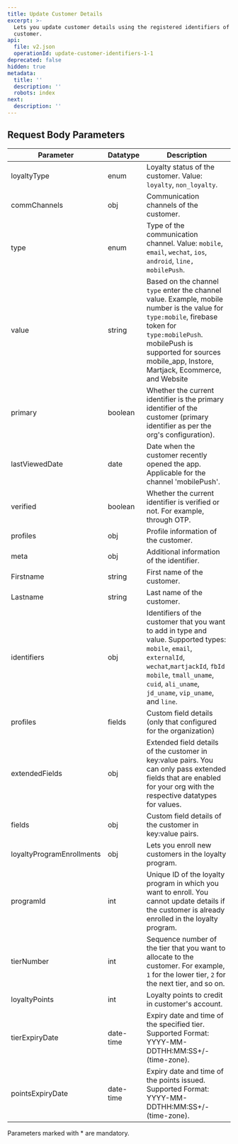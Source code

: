 ```yaml
---
title: Update Customer Details
excerpt: >-
  Lets you update customer details using the registered identifiers of the
  customer.
api:
  file: v2.json
  operationId: update-customer-identifiers-1-1
deprecated: false
hidden: true
metadata:
  title: ''
  description: ''
  robots: index
next:
  description: ''
---
```

## Request Body Parameters

| Parameter                 | Datatype  | Description                                                                                                                                                                                                                                  |
| ------------------------- | --------- | -------------------------------------------------------------------------------------------------------------------------------------------------------------------------------------------------------------------------------------------- |
| loyaltyType               | enum      | Loyalty status of the customer. Value: `loyalty`, `non_loyalty`.                                                                                                                                                                             |
| commChannels              | obj       | Communication channels of the customer.                                                                                                                                                                                                      |
| type                      | enum      | Type of the communication channel. Value: `mobile`, `email`, `wechat`, `ios`, `android`, `line, mobilePush`.                                                                                                                                 |
| value                     | string    | Based on the channel `type` enter the channel value. Example, mobile number is the value for `type:mobile`, firebase token for `type:mobilePush`. mobilePush is supported for sources mobile\_app, Instore, Martjack, Ecommerce, and Website |
| primary                   | boolean   | Whether the current identifier is the primary identifier of the customer (primary identifier as per the org's configuration).                                                                                                                |
| lastViewedDate            | date      | Date when the customer recently opened the app. Applicable for the channel 'mobilePush'.                                                                                                                                                     |
| verified                  | boolean   | Whether the current identifier is verified or not. For example, through OTP.                                                                                                                                                                 |
| profiles                  | obj       | Profile information of the customer.                                                                                                                                                                                                         |
| meta                      | obj       | Additional information of the identifier.                                                                                                                                                                                                    |
| Firstname                 | string    | First name of the customer.                                                                                                                                                                                                                  |
| Lastname                  | string    | Last name of the customer.                                                                                                                                                                                                                   |
| identifiers               | obj       | Identifiers of the customer that you want to add in type and value. Supported types: `mobile`, `email`, `externalId`, `wechat`,`martjackId`, `fbId` `mobile`, `tmall_uname`, `cuid`, `ali_uname`, `jd_uname`, `vip_uname`, and `line`.       |
| profiles                  | fields    | Custom field details (only that configured for the organization)                                                                                                                                                                             |
| extendedFields            | obj       | Extended field details of the customer in key:value pairs. You can only pass extended fields that are enabled for your org with the respective datatypes for values.                                                                         |
| fields                    | obj       | Custom field details of the customer in key:value pairs.                                                                                                                                                                                     |
| loyaltyProgramEnrollments | obj       | Lets you enroll new customers in the loyalty program.                                                                                                                                                                                        |
| programId                 | int       | Unique ID of the loyalty program in which you want to enroll. You cannot update details if the customer is already enrolled in the loyalty program.                                                                                          |
| tierNumber                | int       | Sequence number of the tier that you want to allocate to the customer. For example, `1` for the lower tier, `2` for the next tier, and so on.                                                                                                |
| loyaltyPoints             | int       | Loyalty points to credit in customer's account.                                                                                                                                                                                              |
| tierExpiryDate            | date-time | Expiry date and time of the specified tier. Supported Format: YYYY-MM-DDTHH:MM:SS+/-(time-zone).                                                                                                                                             |
| pointsExpiryDate          | date-time | Expiry date and time of the points issued. Supported Format: YYYY-MM-DDTHH:MM:SS+/-(time-zone).                                                                                                                                              |

<aside class="notice">Parameters marked with * are mandatory. </aside>